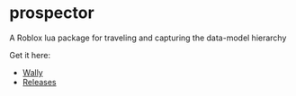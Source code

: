# prospector
<!--moonwave-hide-before-this-line-->

A Roblox lua package for traveling and capturing the data-model hierarchy

Get it here:

* [Wally](https://wally.run/package/egomoose/prospector)
* [Releases](https://github.com/EgoMoose/prospector/releases)